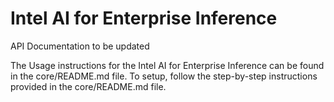# Intel AI for Enterprise Inference 

API Documentation to be updated

The Usage instructions for the Intel AI for Enterprise Inference can be found in the core/README.md file. To setup, follow the step-by-step instructions provided in the core/README.md file.

